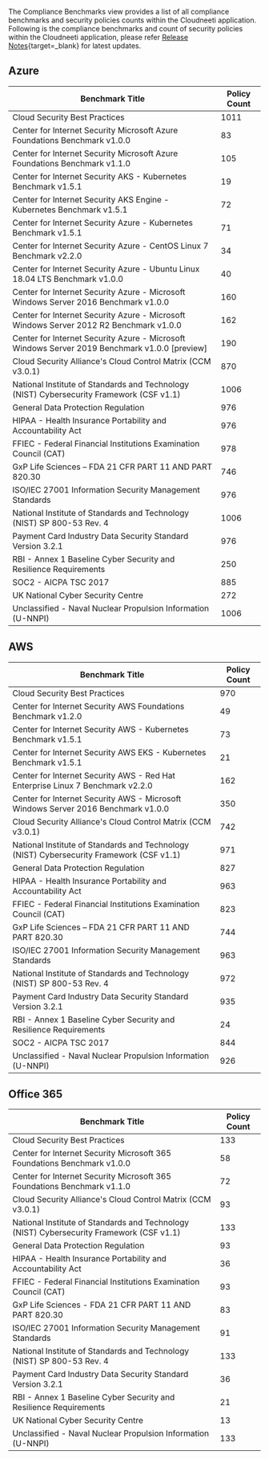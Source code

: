 
The Compliance Benchmarks view provides a list of all compliance benchmarks and security policies counts within the Cloudneeti application. Following is the compliance benchmarks and count of security policies within the Cloudneeti application, please refer [Release Notes](../../releaseNotes/2020/){target=_blank} for latest updates.


Azure
-----

| Benchmark Title                                                                          | Policy Count |
|------------------------------------------------------------------------------------------|--------------|
| Cloud Security Best Practices                                                            | 1011         |
| Center for Internet Security Microsoft Azure Foundations Benchmark v1.0.0                | 83           |
| Center for Internet Security Microsoft Azure Foundations Benchmark v1.1.0                | 105          |
| Center for Internet Security AKS - Kubernetes Benchmark v1.5.1                           | 19           |
| Center for Internet Security AKS Engine - Kubernetes Benchmark v1.5.1                    | 72           |
| Center for Internet Security Azure - Kubernetes Benchmark v1.5.1                         | 71           |
| Center for Internet Security Azure - CentOS Linux 7 Benchmark v2.2.0                     | 34           |
| Center for Internet Security Azure - Ubuntu Linux 18.04 LTS Benchmark v1.0.0             | 40           |
| Center for Internet Security Azure - Microsoft Windows Server 2016 Benchmark v1.0.0      | 160          |
| Center for Internet Security Azure - Microsoft Windows Server 2012 R2 Benchmark v1.0.0   | 162          |
| Center for Internet Security Azure - Microsoft Windows Server 2019 Benchmark v1.0.0 [preview] | 190      |
| Cloud Security Alliance's Cloud Control Matrix (CCM v3.0.1)                              | 870          |
| National Institute of Standards and Technology (NIST) Cybersecurity Framework (CSF v1.1) | 1006         |
| General Data Protection Regulation                                                       | 976          |
| HIPAA - Health Insurance Portability and Accountability Act                              | 976          |
| FFIEC - Federal Financial Institutions Examination Council (CAT)                         | 978          |
| GxP Life Sciences – FDA 21 CFR PART 11 AND PART 820.30                                   | 746          |
| ISO/IEC 27001 Information Security Management Standards                                  | 976          |
| National Institute of Standards and Technology (NIST) SP 800-53 Rev. 4                   | 1006         |
| Payment Card Industry Data Security Standard Version 3.2.1                               | 976          |
| RBI - Annex 1 Baseline Cyber Security and Resilience Requirements                        | 250          |
| SOC2 - AICPA TSC 2017                                                                    | 885          |
| UK National Cyber Security Centre                                                        | 272          |
| Unclassified - Naval Nuclear Propulsion Information (U-NNPI)                             | 1006         |

AWS
---

| Benchmark Title                                                                          | Policy Count |
|------------------------------------------------------------------------------------------|--------------|
| Cloud Security Best Practices                                                            | 970          |
| Center for Internet Security AWS Foundations Benchmark v1.2.0                            | 49           |
| Center for Internet Security AWS - Kubernetes Benchmark v1.5.1                           | 73           |
| Center for Internet Security AWS EKS - Kubernetes Benchmark v1.5.1                       | 21           |
| Center for Internet Security AWS - Red Hat Enterprise Linux 7 Benchmark v2.2.0           | 162          |
| Center for Internet Security AWS - Microsoft Windows Server 2016 Benchmark v1.0.0        | 350          |
| Cloud Security Alliance's Cloud Control Matrix (CCM v3.0.1)                              | 742          |
| National Institute of Standards and Technology (NIST) Cybersecurity Framework (CSF v1.1) | 971          |
| General Data Protection Regulation                                                       | 827          |
| HIPAA - Health Insurance Portability and Accountability Act                              | 963          |
| FFIEC - Federal Financial Institutions Examination Council (CAT)                         | 823          |
| GxP Life Sciences – FDA 21 CFR PART 11 AND PART 820.30                                   | 744          |
| ISO/IEC 27001 Information Security Management Standards                                  | 963          |
| National Institute of Standards and Technology (NIST) SP 800-53 Rev. 4                   | 972          |
| Payment Card Industry Data Security Standard Version 3.2.1                               | 935          |
| RBI - Annex 1 Baseline Cyber Security and Resilience Requirements                        | 24           |
| SOC2 - AICPA TSC 2017                                                                    | 844          |
| Unclassified - Naval Nuclear Propulsion Information (U-NNPI)                             | 926          |

Office 365
----------

| Benchmark Title                                                                          | Policy Count |
|------------------------------------------------------------------------------------------|--------------|
| Cloud Security Best Practices                                                            | 133          |
| Center for Internet Security Microsoft 365 Foundations Benchmark v1.0.0                  | 58           |
| Center for Internet Security Microsoft 365 Foundations Benchmark v1.1.0                  | 72           |
| Cloud Security Alliance's Cloud Control Matrix (CCM v3.0.1)                              | 93           |
| National Institute of Standards and Technology (NIST) Cybersecurity Framework (CSF v1.1) | 133          |
| General Data Protection Regulation                                                       | 93           |
| HIPAA - Health Insurance Portability and Accountability Act                              | 36           |
| FFIEC - Federal Financial Institutions Examination Council (CAT)                         | 93           |
| GxP Life Sciences - FDA 21 CFR PART 11 AND PART 820.30                                   | 83           |
| ISO/IEC 27001 Information Security Management Standards                                  | 91           |
| National Institute of Standards and Technology (NIST) SP 800-53 Rev. 4                   | 133          |
| Payment Card Industry Data Security Standard Version 3.2.1                               | 36           |
| RBI - Annex 1 Baseline Cyber Security and Resilience Requirements                        | 21           |
| UK National Cyber Security Centre                                                        | 13           |
| Unclassified - Naval Nuclear Propulsion Information (U-NNPI)                             | 133          |
